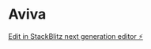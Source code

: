 # Aviva

[Edit in StackBlitz next generation editor ⚡️](https://stackblitz.com/~/github.com/isranetoo/Aviva)